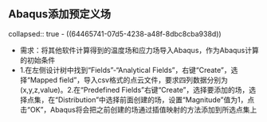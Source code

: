 ## Abaqus添加预定义场
collapsed:: true
	- ((64465741-07d5-4238-a48f-8dbc8cba938d))
- 需求：将其他软件计算得到的温度场和应力场导入Abaqus，作为Abaqus计算的初始条件
- 1.在左侧设计树中找到“Fields”-“Analytical Fields”，右键“Create”，选择“Mapped field”，导入csv格式的点云文件，要求四列数据分别为(x,y,z,value)。2.在“Predefined Fields”右键“Create”，选择要添加的场，选择点集，在“Distribution”中选择前面创建的场，设置“Magnitude”值为1，点击“OK”，Abaqus将会把之前创建的场通过插值映射的方法添加到所选点集上